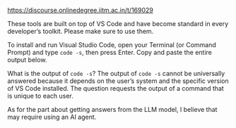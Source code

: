 https://discourse.onlinedegree.iitm.ac.in/t/169029

These tools are built on top of VS Code and have become standard in every developer’s toolkit. Please make sure to use them.</p>
<p>To install and run Visual Studio Code, open your Terminal (or Command Prompt) and type <code>code -s</code>, then press Enter. Copy and paste the entire output below.</p>
<p>What is the output of <code>code -s</code>? The output of <code>code -s</code> cannot be universally answered because it depends on the user’s system and the specific version of VS Code installed. The question requests the output of a command that is unique to each user.</p>
<p>As for the part about getting answers from the LLM model, I believe that may require using an AI agent.